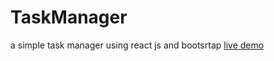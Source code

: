 # TaskManager
a simple task manager using react js and bootsrtap
[live demo](https://ilyeshaddad337.github.io/TaskManager/) 
